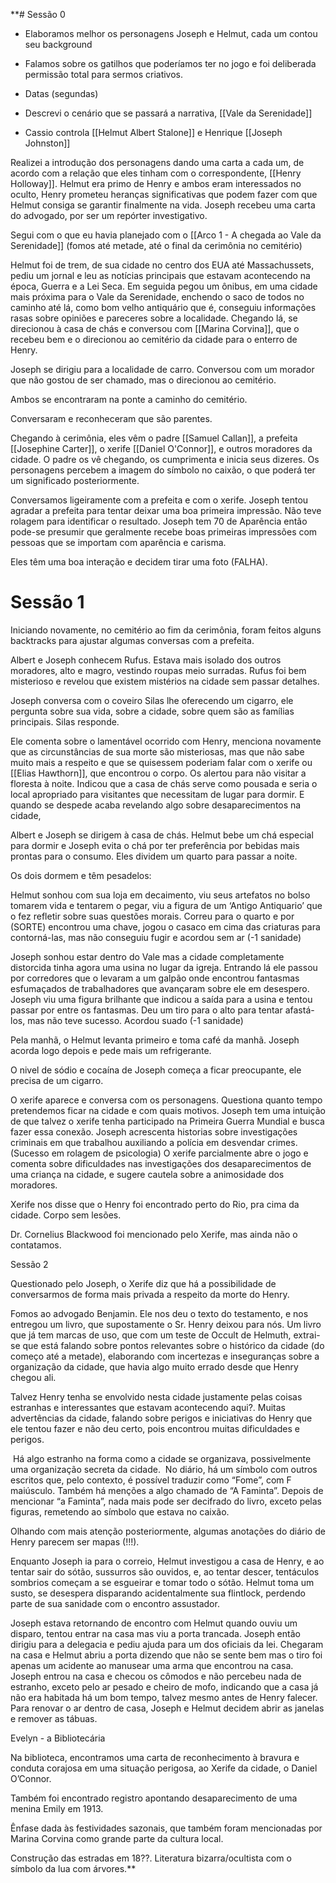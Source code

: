 **# Sessão 0 


- Elaboramos melhor os personagens Joseph e Helmut, cada um contou seu background

- Falamos sobre os gatilhos que poderíamos ter no jogo e foi deliberada permissão total para sermos criativos.

- Datas (segundas)

- Descrevi o cenário que se passará a narrativa, [[Vale da Serenidade]]

- Cassio controla [[Helmut Albert Stalone]] e Henrique [[Joseph Johnston]]

  

Realizei a introdução dos personagens dando uma carta a cada um, de acordo com a relação que eles tinham com o correspondente, [[Henry Holloway]]. Helmut era primo de Henry e ambos eram interessados no oculto, Henry prometeu heranças significativas que podem fazer com que Helmut consiga se garantir finalmente na vida. Joseph recebeu uma carta do advogado, por ser um repórter investigativo.

  

Segui com o que eu havia planejado com o [[Arco 1 - A chegada ao Vale da Serenidade]] (fomos até metade, até o final da cerimônia no cemitério)

  

Helmut foi de trem, de sua cidade no centro dos EUA até Massachussets, pediu um jornal e leu as notícias principais que estavam acontecendo na época, Guerra e a Lei Seca. Em seguida pegou um ônibus, em uma cidade mais próxima para o Vale da Serenidade, enchendo o saco de todos no caminho até lá, como bom velho antiquário que é, conseguiu informações rasas sobre opiniões e pareceres sobre a localidade. Chegando lá, se direcionou à casa de chás e conversou com [[Marina Corvina]], que o recebeu bem e o direcionou ao cemitério da cidade para o enterro de Henry.

  

Joseph se dirigiu para a localidade de carro. Conversou com um morador que não gostou de ser chamado, mas o direcionou ao cemitério.

  

Ambos se encontraram na ponte a caminho do cemitério.

Conversaram e reconheceram que são parentes.

  

Chegando à cerimônia, eles vêm o padre [[Samuel Callan]], a prefeita [[Josephine Carter]], o xerife [[Daniel O'Connor]], e outros moradores da cidade. O padre os vê chegando, os cumprimenta e inicia seus dizeres. Os personagens percebem a imagem do símbolo no caixão, o que poderá ter um significado posteriormente.

  

Conversamos ligeiramente com a prefeita e com o xerife. Joseph tentou agradar a prefeita para tentar deixar uma boa primeira impressão. Não teve rolagem para identificar o resultado. Joseph tem 70 de Aparência então pode-se presumir que geralmente recebe boas primeiras impressões com pessoas que se importam com aparência e carisma.

  

Eles têm uma boa interação e decidem tirar uma foto (FALHA).

# Sessão 1

  

Iniciando novamente, no cemitério ao fim da cerimônia, foram feitos alguns backtracks para ajustar algumas conversas com a prefeita.

  

Albert e Joseph conhecem Rufus. Estava mais isolado dos outros moradores, alto e magro, vestindo roupas meio surradas. Rufus foi bem misterioso e revelou que existem mistérios na cidade sem passar detalhes.

  

Joseph conversa com o coveiro Silas lhe oferecendo um cigarro, ele pergunta sobre sua vida, sobre a cidade, sobre quem são as famílias principais. Silas responde.

Ele comenta sobre o lamentável ocorrido com Henry, menciona novamente que as circunstâncias de sua morte são misteriosas, mas que não sabe muito mais a respeito e que se quisessem poderiam falar com o xerife ou [[Elias Hawthorn]], que encontrou o corpo. Os alertou para não visitar a floresta à noite. Indicou que a casa de chás serve como pousada e seria o local apropriado para visitantes que necessitam de lugar para dormir. E quando se despede acaba revelando algo sobre desaparecimentos na cidade, 

  

Albert e Joseph se dirigem à casa de chás. Helmut bebe um chá especial para dormir e Joseph evita o chá por ter preferência por bebidas mais prontas para o consumo. Eles dividem um quarto para passar a noite.

  

Os dois dormem e têm pesadelos:

  

Helmut sonhou com sua loja em decaimento, viu seus artefatos no bolso tomarem vida e tentarem o pegar, viu a figura de um ‘Antigo Antiquario’ que o fez refletir sobre suas questões morais. Correu para o quarto e por (SORTE) encontrou uma chave, jogou o casaco em cima das criaturas para contorná-las, mas não conseguiu fugir e acordou sem ar (-1 sanidade)

  

Joseph sonhou estar dentro do Vale mas a cidade completamente distorcida tinha agora uma usina no lugar da igreja. Entrando lá ele passou por corredores que o levaram a um galpão onde encontrou fantasmas esfumaçados de trabalhadores que avançaram sobre ele em desespero. Joseph viu uma figura brilhante que indicou a saída para a usina e tentou passar por entre os fantasmas. Deu um tiro para o alto para tentar afastá-los, mas não teve sucesso. Acordou suado (-1 sanidade)

  

Pela manhã, o Helmut levanta primeiro e toma café da manhã. Joseph acorda logo depois e pede mais um refrigerante. 

  

O nivel de sódio e cocaína de Joseph começa a ficar preocupante, ele precisa de um cigarro.

  

O xerife aparece e conversa com os personagens. Questiona quanto tempo pretendemos ficar na cidade e com quais motivos. Joseph tem uma intuição de que talvez o xerife tenha participado na Primeira Guerra Mundial e busca fazer essa conexão. Joseph acrescenta historias sobre investigações criminais em que trabalhou auxiliando a polícia em desvendar crimes. (Sucesso em rolagem de psicologia) O xerife parcialmente abre o jogo e comenta sobre dificuldades nas investigações dos desaparecimentos de uma criança na cidade, e sugere cautela sobre a animosidade dos moradores.

  

Xerife nos disse que o Henry foi encontrado perto do Rio, pra cima da cidade. Corpo sem lesões.

  

Dr. Cornelius Blackwood foi mencionado pelo Xerife, mas ainda não o contatamos.

  
  
  

Sessão 2

Questionado pelo Joseph, o Xerife diz que há a possibilidade de conversarmos de forma mais privada a respeito da morte do Henry.

  

Fomos ao advogado Benjamin. Ele nos deu o texto do testamento, e nos entregou um livro, que supostamente o Sr. Henry deixou para nós. Um livro que já tem marcas de uso, que com um teste de Occult de Helmuth, extrai-se que está falando sobre pontos relevantes sobre o histórico da cidade (do começo até a metade), elaborando com incertezas e inseguranças sobre a organização da cidade, que havia algo muito errado desde que Henry chegou ali. 

Talvez Henry tenha se envolvido nesta cidade justamente pelas coisas estranhas e interessantes que estavam acontecendo aqui?. Muitas advertências da cidade, falando sobre perigos e iniciativas do Henry que ele tentou fazer e não deu certo, pois encontrou muitas dificuldades e perigos.

  

 Há algo estranho na forma como a cidade se organizava, possivelmente uma organização secreta da cidade.  No diário, há um símbolo com outros escritos que, pelo contexto, é possível traduzir como “Fome”, com F maiúsculo. Também há menções a algo chamado de “A Faminta”. Depois de mencionar “a Faminta”, nada mais pode ser decifrado do livro, exceto pelas figuras, remetendo ao símbolo que estava no caixão.

  

Olhando com mais atenção posteriormente, algumas anotações do diário de Henry parecem ser mapas (!!!).

  
  
  

Enquanto Joseph ia para o correio, Helmut investigou a casa de Henry, e ao tentar sair do sótão, sussurros são ouvidos, e, ao tentar descer, tentáculos sombrios começam a se esgueirar e tomar todo o sótão. Helmut toma um susto, se desespera disparando acidentalmente sua flintlock, perdendo parte de sua sanidade com o encontro assustador.

  

Joseph estava retornando de encontro com Helmut quando ouviu um disparo, tentou entrar na casa mas viu a porta trancada. Joseph então dirigiu para a delegacia e pediu ajuda para um dos oficiais da lei. Chegaram na casa e Helmut abriu a porta dizendo que não se sente bem mas o tiro foi apenas um acidente ao manusear uma arma que encontrou na casa. Joseph entrou na casa e checou os cômodos e não percebeu nada de estranho, exceto pelo ar pesado e cheiro de mofo, indicando que a casa já não era habitada há um bom tempo, talvez mesmo antes de Henry falecer. Para renovar o ar dentro de casa, Joseph e Helmut decidem abrir as janelas e remover as tábuas.

  
  
  

Evelyn - a Bibliotecária

  

Na biblioteca, encontramos uma carta de reconhecimento à bravura e conduta corajosa em uma situação perigosa, ao Xerife da cidade, o Daniel O’Connor.

  

Também foi encontrado registro apontando desaparecimento de uma menina Emily em 1913. 

  

Ênfase dada às festividades sazonais, que também foram mencionadas por Marina Corvina como grande parte da cultura local.

  

Construção das estradas em 18??. Literatura bizarra/ocultista com o símbolo da lua com árvores.**